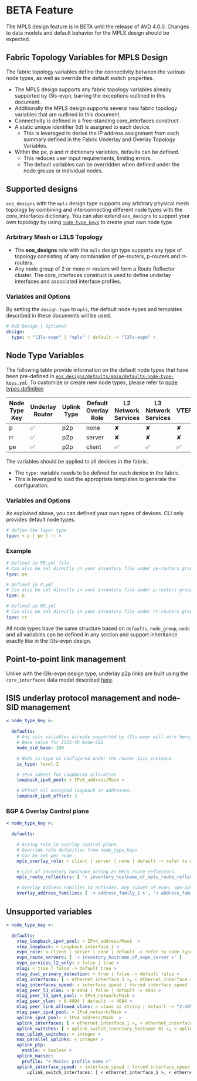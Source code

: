# BETA Feature

The MPLS design feature is in BETA until the release of AVD 4.0.0. Changes to data models and default behavior for the MPLS design should be expected.

## Fabric Topology Variables for MPLS Design

The fabric topology variables define the connectivity between the various node types, as well as override the default switch properties.

- The MPLS design supports any fabric topology variables already supported by l3ls-evpn, barring the exceptions outlined in this document.
- Additionally the MPLS design supports several new fabric topology variables that are outlined in this document.
- Connectivity is defined in a free-standing core_interfaces construct.
- A static unique identifier (id) is assigned to each device.
  - This is leveraged to derive the IP address assignment from each summary defined in the Fabric Underlay and Overlay Topology Variables.
- Within the pe, p and rr dictionary variables, defaults can be defined.
  - This reduces user input requirements, limiting errors.
  - The default variables can be overridden when defined under the node groups or individual nodes.

## Supported designs

`eos_designs` with the `mpls` design type supports any arbitrary physical mesh topology by combining and interconnecting different node types with the core_interfaces dictionary. You can also extend `eos_designs` to support your own topology by using [`node_type_keys`](node-types.md) to create your own node type

### Arbitrary Mesh or L3LS Topology

- The **eos_designs** role with the `mpls` design type supports any type of topology consisting of any combination of pe-routers, p-routers and rr-routers.
- Any node group of 2 or more rr-routers will form a Route Reflector cluster. The core_interfaces construct is used to define underlay interfaces and associated interface profiles.

### Variables and Options

By setting the `design.type` to `mpls`, the default node-types and templates described in these documents will be used.

```yaml
# AVD Design | Optional
design:
  type: < "l3ls-evpn" | "mpls" | default -> "l3ls-evpn" >
```

## Node Type Variables

The following table provide information on the default node types that have been pre-defined in [`eos_designs/defaults/main/defaults-node-type-keys.yml`](https://github.com/aristanetworks/ansible-avd/tree/devel/ansible_collections/arista/avd/roles/eos_designs/defaults). To customize or create new node types, please refer to [node types definition](node-types.md)

| Node Type Key | Underlay Router | Uplink Type | Default Overlay Role | L2 Network Services | L3 Network Services | VTEP | Connected Endpoints |
| --------------| --------------- | ----------- | -------------------- | ------------------- | ------------------- | ---- | ------------------- |
| p             | ✅              | p2p          | none                | ✘                   | ✘                   | ✘     | ✘                  |
| rr            | ✅              | p2p          | server              | ✘                   | ✘                   | ✘     | ✘                  |
| pe            | ✅              | p2p          | client              | ✅                  | ✅                   | ✅    | ✅                  |

The variables should be applied to all devices in the fabric.

- The `type:` variable needs to be defined for each device in the fabric.
- This is leveraged to load the appropriate templates to generate the configuration.

### Variables and Options

As explained above, you can defined your own types of devices. CLI only provides default node types.

```yaml
# define the layer type
type: < p | pe | rr >
```

### Example

```yaml
# Defined in PE.yml file
# Can also be set directly in your inventory file under pe-routers group vars
type: pe

# Defined in P.yml
# Can also be set directly in your inventory file under p-routers group vars
type: p

# Defined in RR.yml
# Can also be set directly in your inventory file under rr-routers group vars
type: rr
```

All node types have the same structure based on `defaults`, `node_group`, `node` and all variables can be defined in any section and support inheritance exactly like in the l3ls-evpn design.

## Point-to-point link management

Unlike with the l3ls-evpn design type, underlay p2p links are built using the `core_interfaces` data model described [here](core-interfaces-BETA.md).

## ISIS underlay protocol management and node-SID management

```yaml
< node_type_key >:

  defaults:
    # Any isis variables already supported by l3ls-evpn will work here, plus additionally:
    # Base value for ISIS-SR Node-SID
    node_sid_base: 100

    # Node is-type as configured under the router isis instance.
    is_type: level-2

    # IPv6 subnet for Loopback0 allocation
    loopback_ipv6_pool: < IPv6_address/Mask >

    # Offset all assigned loopback IP addresses.
    loopback_ipv6_offset: 2
```

### BGP & Overlay Control plane

```yaml
< node_type_key >:

  defaults:

    # Acting role in overlay control plane.
    # Override role definition from node_type_keys
    # Can be set per node
    mpls_overlay_role: < client | server | none | default -> refer to node type variable table >

    # List of inventory hostname acting as MPLS route-reflectors.
    mpls_route_reflectors: [ '< inventory_hostname_of_mpls_route_reflectors >' ]

    # Overlay Address Families to activate. Any subset of evpn, vpn-ipv4, vpn-ipv6.
    overlay_address_families: [ '< address_family_1 >', '< address_family_2 >', '< address_family_3 >' ] -> default [ 'evpn' ]
```

## Unsupported variables

```yaml
< node_type_key >:

  defaults:
    vtep_loopback_ipv4_pool: < IPv4_address/Mask  >
    vtep_loopback: < Loopback_interface_1 >
    evpn_role: < client | server | none | default -> refer to node type variable table >
    evpn_route_servers: [ '< inventory_hostname_of_evpn_server >' ]
    evpn_services_l2_only: < false | true >
    mlag: < true | false -> default true >
    mlag_dual_primary_detection: < true | false -> default false >
    mlag_interfaces: [ < ethernet_interface_3 >, < ethernet_interface_4 > ]
    mlag_interfaces_speed: < interface_speed | forced interface_speed | auto interface_speed >
    mlag_peer_l3_vlan: < 0-4094 | false | default -> 4093 >
    mlag_peer_l3_ipv4_pool: < IPv4_network/Mask >
    mlag_peer_vlan: < 0-4094 | default -> 4094 >
    mlag_peer_link_allowed_vlans: < vlans as string | default -> "2-4094" >
    mlag_peer_ipv4_pool: < IPv4_network/Mask >
    uplink_ipv4_pool: < IPv4_address/Mask  >
    uplink_interfaces: [ < ethernet_interface_1 >, < ethernet_interface_2 > ]
    uplink_switches: [ < uplink_switch_inventory_hostname 01 >, < uplink_switch_inventory_hostname 02 > ]
    max_uplink_switches: < integer >
    max_parallel_uplinks: < integer >
    uplink_ptp:
      enable: < boolean >
    uplink_macsec:
      profile: "< MacSec profile name >"
    uplink_interface_speed: < interface_speed | forced interface_speed | auto interface_speed >
        uplink_switch_interfaces: [ < ethernet_interface_1 >, < ethernet_interface_2 > ]
```
